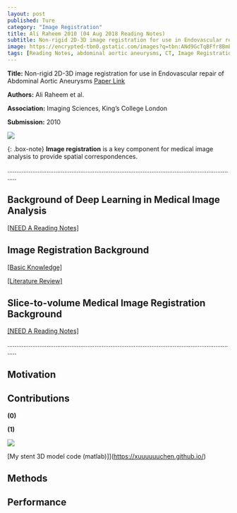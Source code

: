 ```yaml
---
layout: post
published: Ture
category: "Image Registration"
title: Ali Raheem 2010 (04 Aug 2018 Reading Notes)
subtitle: Non-rigid 2D-3D image registration for use in Endovascular repair of Abdominal Aortic Aneurysms
image: https://encrypted-tbn0.gstatic.com/images?q=tbn:ANd9GcTqBFfr8BmEclkwHkvrQUzH-9fNAIabff1fbIv4H5Zzd9l5Kmnh
tags: [Reading Notes, abdominal aortic aneurysms, CT, Image Registration]
---
```


**Title:** Non-rigid 2D-3D image registration for use in Endovascular repair of Abdominal Aortic Aneurysms [Paper Link](https://warwick.ac.uk/fac/sci/dcs/events/past/miua2010/proceedings/paper_32.pdf)

**Authors:** Ali Raheem et al.

**Association:** Imaging Sciences, King’s College London

**Submission:** 2010

![](https://encrypted-tbn0.gstatic.com/images?q=tbn:ANd9GcTqBFfr8BmEclkwHkvrQUzH-9fNAIabff1fbIv4H5Zzd9l5Kmnh) 

{: .box-note}
**Image registration** is a key component for medical image analysis to provide spatial correspondences.

.................................................................................................................................
## Background of Deep Learning in Medical Image Analysis

[[NEED A Reading Notes]](https://xuuuuuuchen.github.io/2018-08-01-DeepLearninginMedicalImageAnalysis/)

## Image Registration Background

[[Basic Knowledge]](https://xuuuuuuchen.github.io/2018-07-31-ImageRegistration-basic/)

[[Literature Review]](https://xuuuuuuchen.github.io/2018-07-31-ImageRegistration/)

## Slice-to-volume Medical Image Registration Background

[[NEED A Reading Notes]](https://xuuuuuuchen.github.io/2018-08-01-ImageRegistration-2D-3D/)

.................................................................................................................................

## Motivation


## Contributions

**(0)** 

**(1)** 


![](https://github.com/xuuuuuuchen/xuuuuuuchen.github.io/blob/master/img/2018-08-03-readnote/1.png?raw=true) 

[My stent 3D model code (matlab)]](https://xuuuuuuchen.github.io/)


## Methods



## Performance


